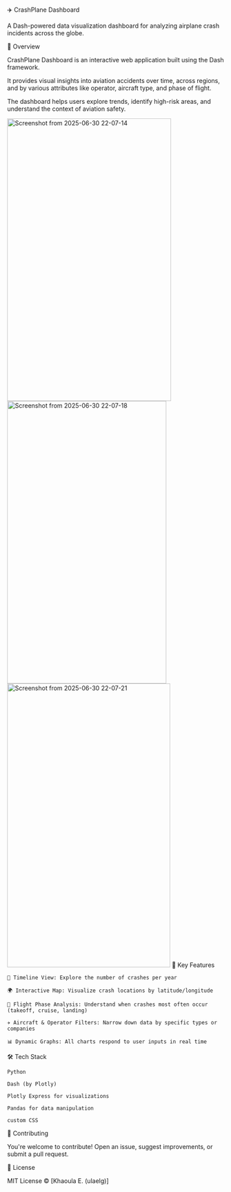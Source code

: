 
✈️ CrashPlane Dashboard

A Dash-powered data visualization dashboard for analyzing airplane crash incidents across the globe.

📌 Overview

CrashPlane Dashboard is an interactive web application built using the Dash framework.

It provides visual insights into aviation accidents over time, across regions, and by various attributes like operator, aircraft type, and phase of flight.

The dashboard helps users explore trends, identify high-risk areas, and understand the context of aviation safety.

<img width="380" height="653" alt="Screenshot from 2025-06-30 22-07-14" src="https://github.com/user-attachments/assets/8f2c82d3-3922-4b09-8473-46fbb35af234" />
<img width="369" height="653" alt="Screenshot from 2025-06-30 22-07-18" src="https://github.com/user-attachments/assets/4b80fccb-0229-4822-bc2b-e2994c88e48b" />
<img width="378" height="656" alt="Screenshot from 2025-06-30 22-07-21" src="https://github.com/user-attachments/assets/7ad43d74-2c9b-483a-b0fc-85f615752e8c" />
🎯 Key Features

    📅 Timeline View: Explore the number of crashes per year

    🌍 Interactive Map: Visualize crash locations by latitude/longitude

    🛫 Flight Phase Analysis: Understand when crashes most often occur (takeoff, cruise, landing)

    ✈️ Aircraft & Operator Filters: Narrow down data by specific types or companies

    📊 Dynamic Graphs: All charts respond to user inputs in real time

  🛠️ Tech Stack

    Python

    Dash (by Plotly)

    Plotly Express for visualizations

    Pandas for data manipulation

    custom CSS 


🤝 Contributing

You're welcome to contribute! Open an issue, suggest improvements, or submit a pull request.

📜 License

MIT License © [Khaoula E. (ulaelg)]
